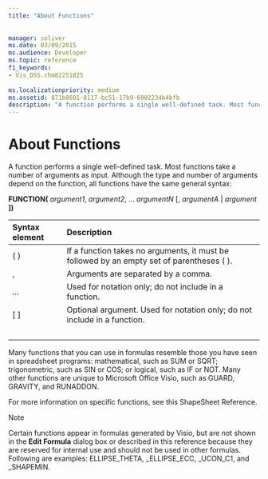 ```yaml
---
title: "About Functions"
 
 
manager: soliver
ms.date: 03/09/2015
ms.audience: Developer
ms.topic: reference
f1_keywords:
- Vis_DSS.chm82251825
 
ms.localizationpriority: medium
ms.assetid: 871b8601-8117-bc51-17b9-6002234b4bfb
description: "A function performs a single well-defined task. Most functions take a number of arguments as input. Although the type and number of arguments depend on the function, all functions have the same general syntax:"
---
```


# About Functions

A function performs a single well-defined task. Most functions take a number of arguments as input. Although the type and number of arguments depend on the function, all functions have the same general syntax:
  
 **FUNCTION(** _argument1_,  _argument2_, …  _argumentN_ [,  _argumentA_ |  _argument_ **])**
  
|**Syntax element**|**Description**|
|:-----|:-----|
| ( )  <br/> | If a function takes no arguments, it must be followed by an empty set of parentheses ( ).  <br/> |
| ,  <br/> | Arguments are separated by a comma.  <br/> |
| ...  <br/> | Used for notation only; do not include in a function.  <br/> |
| [ ]  <br/> | Optional argument. Used for notation only; do not include in a function.  <br/> |
| |  <br/> | A choice; you can include  _argumentA_ or  _argument_. Used for notation only; do not include in a function.  <br/> |
   
Many functions that you can use in formulas resemble those you have seen in spreadsheet programs: mathematical, such as SUM or SQRT; trigonometric, such as SIN or COS; or logical, such as IF or NOT. Many other functions are unique to Microsoft Office Visio, such as GUARD, GRAVITY, and RUNADDON.
  
For more information on specific functions, see this ShapeSheet Reference.
  
> [!NOTE]
>  Certain functions appear in formulas generated by Visio, but are not shown in the **Edit Formula** dialog box or described in this reference because they are reserved for internal use and should not be used in other formulas. Following are examples: ELLIPSE_THETA, _ELLIPSE_ECC, _UCON_C1, and _SHAPEMIN. 
  

